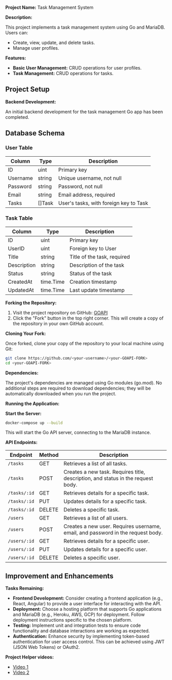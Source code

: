 **Project Name:** Task Management System

**Description:**

This project implements a task management system using Go and MariaDB. Users can:

- Create, view, update, and delete tasks.
- Manage user profiles.

**Features:**

- **Basic User Management:** CRUD operations for user profiles.
- **Task Management:** CRUD operations for tasks.

## Project Setup

**Backend Development:**

An initial backend development for the task management Go app has been completed.

## Database Schema

### User Table

| Column       | Type      | Description                              |
|--------------|-----------|------------------------------------------|
| ID           | uint      | Primary key                              |
| Username     | string    | Unique username, not null                |
| Password     | string    | Password, not null                       |
| Email        | string    | Email address, required                  |
| Tasks        | []Task    | User's tasks, with foreign key to Task   |

### Task Table

| Column       | Type       | Description                              |
|--------------|------------|------------------------------------------|
| ID           | uint       | Primary key                              |
| UserID       | uint       | Foreign key to User                      |
| Title        | string     | Title of the task, required              |
| Description  | string     | Description of the task                  |
| Status       | string     | Status of the task                       |
| CreatedAt    | time.Time  | Creation timestamp                       |
| UpdatedAt    | time.Time  | Last update timestamp                    |

**Forking the Repository:**

1. Visit the project repository on GitHub: [GOAPI](https://github.com/JordonAndersen/GOAPI)
2. Click the "Fork" button in the top right corner. This will create a copy of the repository in your own GitHub account.

**Cloning Your Fork:**

Once forked, clone your copy of the repository to your local machine using Git:

   ```bash
   git clone https://github.com/<your-username>/<your-GOAPI-FORK>
   cd <your-GOAPI-FORK>
   ```

**Dependencies:**

The project's dependencies are managed using Go modules (go.mod). No additional steps are required to download dependencies; they will be automatically downloaded when you run the project.


**Running the Application:**

**Start the Server:**

   ```bash
   docker-compose up --build
   ```

   This will start the Go API server, connecting to the MariaDB instance.


**API Endpoints:**

| Endpoint     | Method | Description                                                               |
|--------------|--------|---------------------------------------------------------------------------|
| `/tasks`     | GET    | Retrieves a list of all tasks.                                            |
| `/tasks`     | POST   | Creates a new task. Requires title, description, and status in the request body. |
| `/tasks/:id` | GET    | Retrieves details for a specific task.                                    |
| `/tasks/:id` | PUT    | Updates details for a specific task.                                      |
| `/tasks/:id` | DELETE | Deletes a specific task.                                                  |
| `/users`     | GET    | Retrieves a list of all users.                                            |
| `/users`     | POST   | Creates a new user. Requires username, email, and password in the request body. |
| `/users/:id` | GET    | Retrieves details for a specific user.                                    |
| `/users/:id` | PUT    | Updates details for a specific user.                                      |
| `/users/:id` | DELETE | Deletes a specific user.                                                  |


## Improvement and Enhancements

**Tasks Remaining:**

- **Frontend Development:** Consider creating a frontend application (e.g., React, Angular) to provide a user interface for interacting with the API.
- **Deployment:** Choose a hosting platform that supports Go applications and MariaDB (e.g., Heroku, AWS, GCP) for deployment. Follow deployment instructions specific to the chosen platform.
- **Testing:** Implement unit and integration tests to ensure code functionality and database interactions are working as expected.
- **Authentication:** Enhance security by implementing token-based authentication for user access control. This can be achieved using JWT (JSON Web Tokens) or OAuth2.

**Project Helper videos:**

- [Video 1](https://www.youtube.com/watch?v=QevhhM_QfbM)
- [Video 2](https://dev.to/divrhino/build-a-rest-api-from-scratch-with-go-and-docker-3o54)
